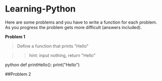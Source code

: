 # Learning-Python

Here are some problems and you have to write a function for each problem. As you progress the problem gets more difficult (answers included).

**Problem 1**

>Define a function that prints "Hello"

>>hint: input nothing, return "Hello"

python
def printHello():
  print("Hello")


##Problem 2
